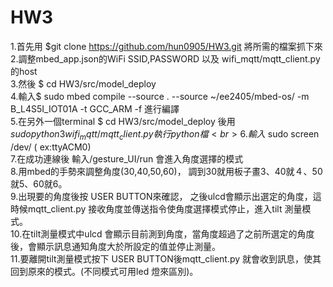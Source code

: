 HW3
===
1.首先用 $git clone https://github.com/hun0905/HW3.git    將所需的檔案抓下來<br> 
2.調整mbed_app.json的WiFi SSID,PASSWORD 以及 wifi_mqtt/mqtt_client.py的host<br> 
3.然後 $ cd HW3/src/model_deploy<br> 
4.輸入$ sudo mbed compile --source . --source ~/ee2405/mbed-os/ -m B_L4S5I_IOT01A -t GCC_ARM -f 進行編譯<br> 
5.在另外一個terminal $ cd HW3/src/model_deploy  後用 $sudo python3 wifi_mqtt/mqtt_client.py 執行   python 檔<br> 
6.輸入$ sudo screen /dev/<devicename> (<devicename> ex:ttyACM0)<br> 
7.在成功連線後 輸入/gesture_UI/run 會進入角度選擇的模式<br> 
8.用mbed的手勢來調整角度(30,40,50,60)， 調到30就用板子畫3、40就４、50就5、60就6。<br> 
9.出現要的角度後按 USER BUTTON來確認， 之後ulcd會顯示出選定的角度，這時候mqtt_client.py 接收角度並傳送指令使角度選擇模式停止，進入tilt 測量模式。<br> 
10.在tilt測量模式中ulcd 會顯示目前測到角度，當角度超過了之前所選定的角度後，會顯示訊息通知角度大於所設定的值並停止測量。<br> 
11.要離開tilt測量模式按下  USER BUTTON後mqtt_client.py 就會收到訊息，使其回到原來的模式。(不同模式可用led 燈來區別)。<br> 
  
  
